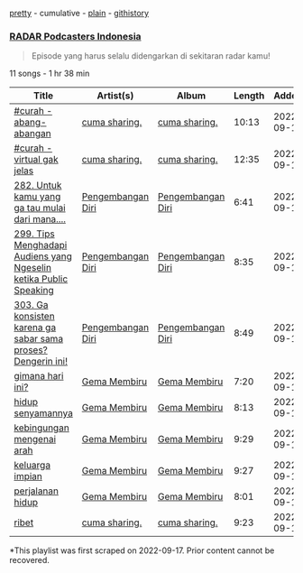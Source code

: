 [pretty](/playlists/pretty/37i9dQZF1DXdKvqCSbZRTE.md) - cumulative - [plain](/playlists/plain/37i9dQZF1DXdKvqCSbZRTE) - [githistory](https://github.githistory.xyz/mackorone/spotify-playlist-archive/blob/main/playlists/plain/37i9dQZF1DXdKvqCSbZRTE)

### [RADAR Podcasters Indonesia](https://open.spotify.com/playlist/37i9dQZF1DXdKvqCSbZRTE)

> Episode yang harus selalu didengarkan di sekitaran radar kamu!

11 songs - 1 hr 38 min

| Title | Artist(s) | Album | Length | Added | Removed |
|---|---|---|---|---|---|
| [\#curah \- abang\-abangan](https://open.spotify.com/episode/0O4yqJzdxzPmC9rW3gM57B) | [cuma sharing.](https://open.spotify.com/show/5jEw3KTOARWhweiDuWRGMy) | [cuma sharing.](https://open.spotify.com/show/5jEw3KTOARWhweiDuWRGMy) | 10:13 | 2022-09-13 | 2023-01-20 |
| [\#curah \- virtual gak jelas](https://open.spotify.com/episode/5F1uWYfRA839OLR4KOwOS3) | [cuma sharing.](https://open.spotify.com/show/5jEw3KTOARWhweiDuWRGMy) | [cuma sharing.](https://open.spotify.com/show/5jEw3KTOARWhweiDuWRGMy) | 12:35 | 2022-09-13 | 2023-01-20 |
| [282\. Untuk kamu yang ga tau mulai dari mana....](https://open.spotify.com/episode/1qZeslpxoDnokdGud2TfQ4) | [Pengembangan Diri](https://open.spotify.com/show/7vRGphUOaEtbpc1DhPZWDK) | [Pengembangan Diri](https://open.spotify.com/show/7vRGphUOaEtbpc1DhPZWDK) | 6:41 | 2022-09-13 | 2023-01-20 |
| [299\. Tips Menghadapi Audiens yang Ngeselin ketika Public Speaking](https://open.spotify.com/episode/343KhHnnYF1aiOVsBFsOLM) | [Pengembangan Diri](https://open.spotify.com/show/7vRGphUOaEtbpc1DhPZWDK) | [Pengembangan Diri](https://open.spotify.com/show/7vRGphUOaEtbpc1DhPZWDK) | 8:35 | 2022-09-13 | 2023-01-20 |
| [303\. Ga konsisten karena ga sabar sama proses? Dengerin ini!](https://open.spotify.com/episode/2wGgfGKbEPhZGdz3TrY9qE) | [Pengembangan Diri](https://open.spotify.com/show/7vRGphUOaEtbpc1DhPZWDK) | [Pengembangan Diri](https://open.spotify.com/show/7vRGphUOaEtbpc1DhPZWDK) | 8:49 | 2022-09-13 | 2023-01-20 |
| [gimana hari ini?](https://open.spotify.com/episode/3vxAlJjBR7SjNVtfQncdwu) | [Gema Membiru ](https://open.spotify.com/show/3B5gGhRJEHnIeeDUt5jud4) | [Gema Membiru ](https://open.spotify.com/show/3B5gGhRJEHnIeeDUt5jud4) | 7:20 | 2022-09-13 | 2023-01-20 |
| [hidup senyamannya](https://open.spotify.com/episode/0fhfIfXYR3ybsV9MsabdeU) | [Gema Membiru ](https://open.spotify.com/show/3B5gGhRJEHnIeeDUt5jud4) | [Gema Membiru ](https://open.spotify.com/show/3B5gGhRJEHnIeeDUt5jud4) | 8:13 | 2022-09-13 | 2023-01-20 |
| [kebingungan mengenai arah](https://open.spotify.com/episode/76k7gLgzpfZcHRh6H2CKxg) | [Gema Membiru ](https://open.spotify.com/show/3B5gGhRJEHnIeeDUt5jud4) | [Gema Membiru ](https://open.spotify.com/show/3B5gGhRJEHnIeeDUt5jud4) | 9:29 | 2022-09-13 | 2023-01-20 |
| [keluarga impian ](https://open.spotify.com/episode/1xbC7sKYhyRtMR9OcYMO0o) | [Gema Membiru ](https://open.spotify.com/show/3B5gGhRJEHnIeeDUt5jud4) | [Gema Membiru ](https://open.spotify.com/show/3B5gGhRJEHnIeeDUt5jud4) | 9:27 | 2022-09-13 | 2023-01-20 |
| [perjalanan hidup](https://open.spotify.com/episode/1MkiBfhWcU1mRNsRVqHQrq) | [Gema Membiru ](https://open.spotify.com/show/3B5gGhRJEHnIeeDUt5jud4) | [Gema Membiru ](https://open.spotify.com/show/3B5gGhRJEHnIeeDUt5jud4) | 8:01 | 2022-09-13 | 2023-01-20 |
| [ribet](https://open.spotify.com/episode/2S7rhVA1Z5pk9YLe2CcnRs) | [cuma sharing.](https://open.spotify.com/show/5jEw3KTOARWhweiDuWRGMy) | [cuma sharing.](https://open.spotify.com/show/5jEw3KTOARWhweiDuWRGMy) | 9:23 | 2022-09-13 | 2023-01-20 |

\*This playlist was first scraped on 2022-09-17. Prior content cannot be recovered.

